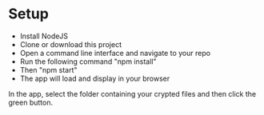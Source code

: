 # Setup

- Install NodeJS
- Clone or download this project
- Open a command line interface and navigate to your repo
- Run the following command "npm install"
- Then "npm start"
- The app will load and display in your browser

In the app, select the folder containing your crypted files and then click the green button.